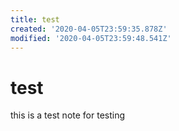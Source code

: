 ```yaml
---
title: test
created: '2020-04-05T23:59:35.878Z'
modified: '2020-04-05T23:59:48.541Z'
---
```


# test

this is a test note for testing 

